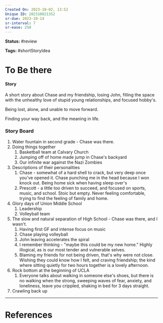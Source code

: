```yaml
---
Created On: 2023-10-02, 13:52
Unique ID: 202310021352
sr-due: 2023-10-14
sr-interval: 7
sr-ease: 250
---
```

**Status:** #review 

**Tags:** #shortStoryIdea

# To Be there

#### Story
A short story about Chase and my friendship, losing John, filling the space with the unhealthy love of stupid young relationships, and focused hobby's. 

Being lost, alone, and unable to move forward.

Finding your way back, and the meaning in life. 

### Story Board
1. Water fountain in second grade - Chase was there. 
2. Doing things together
	1. Basketball team at Calvary Church
	2. Jumping off of home made jump in Chase's backyard
	3. Our infinite war against the Nazi Zombies
3. Descriptions of their personalities
	1. Chase - somewhat of a hard shell to crack, but very deep once you've opened it. Chase punching me in the head because I won knock out. Being home sick when having sleep over's
	2. Prescott - a little too driven to succeed, and focused on sports, music, and school. Stoic but empty. Never feeling comfortable, trying to find the feeling of family and home. 
4. Glory days of Union Middle School
	1. Leadership
	2. Volleyball team
5. The slow and natural separation of High School - Chase was there, and I wasn't. 
	1. Having first GF and intense focus on music 
	2. Chase playing volleyball
	3. John leaving accelerates the spiral
	4. I remember thinking - "maybe this could be my new home." Highly illogical, as is our most tender and vulnerable selves.
	5. Blaming my friends for not being driven, that's why were not close. Wishing they could know how I felt, and craving friendship; the kind where sitting quietly for two hours together is a lovely afternoon.
6. Rock bottom at the beginning of UCLA
	1. Everyone talks about walking in someone else's shoes, but there is no walking when the strong, sweeping waves of fear, anxiety, and loneliness, leave you crippled, shaking in bed for 3 days straight. 
7. Crawling back up




---
# References
